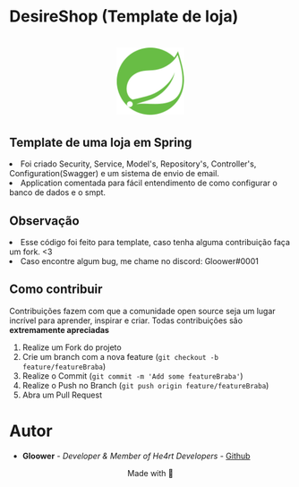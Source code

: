 # DesireShop (Template de loja)
<h1 align="center"><img src="https://raw.githubusercontent.com/Edclydson/Spring4noobs/e8067fa995572b934812d3d946a68a1b6b83dc3e/images/spring-logo.svg" alt="Spring Framework" width="120"></h1>

## Template de uma loja em Spring

<li>Foi criado Security, Service, Model's, Repository's, Controller's, Configuration(Swagger) e um sistema de envio de email.

<li>Application comentada para fácil entendimento de como configurar o banco de dados e o smpt.



## Observação

<li>Esse código foi feito para template, caso tenha alguma contribuição faça um fork. <3
<li>Caso encontre algum bug, me chame no discord: Gloower#0001

## Como contribuir
Contribuições fazem com que a comunidade open source seja um lugar incrível para aprender, inspirar e criar. Todas contribuições
são **extremamente apreciadas**

1. Realize um Fork do projeto
2. Crie um branch com a nova feature (`git checkout -b feature/featureBraba`)
3. Realize o Commit (`git commit -m 'Add some featureBraba'`)
4. Realize o Push no Branch (`git push origin feature/featureBraba`)
5. Abra um Pull Request



# Autor

- **Gloower** - _Developer & Member of He4rt Developers_ - [Github](https://github.com/Gloower)



<p align="center">Made with 💜</p>



